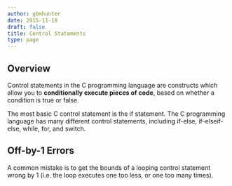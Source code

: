 ```yaml
---
author: gbmhunter
date: 2015-11-18
draft: false
title: Control Statements
type: page
---
```


## Overview

Control statements in the C programming language are constructs which allow you to **conditionally execute pieces of code**, based on whether a condition is true or false.

The most basic C control statement is the if statement. The C programming language has many different control statements, including if-else, if-elseif-else, while, for, and switch.

## Off-by-1 Errors

A common mistake is to get the bounds of a looping control statement wrong by 1 (i.e. the loop executes one too less, or one too many times).
